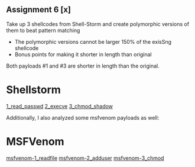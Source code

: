 ## Assignment 6 [x]
Take up 3 shellcodes from Shell-Storm and create polymorphic versions of them to beat pattern matching

- The polymorphic versions cannot be larger 
150% of the exisSng shellcode
- Bonus points for making it shorter in length 
than original


Both payloads #1 and #3 are shorter in length than the original.

# Shellstorm
[1_read_passwd](./1_read_passwd.md)
[2_execve](./2_execve.md)
[3_chmod_shadow](./3_chmod_shadow.md)


Additionally, I also analyzed some msfvenom payloads as well:

# MSFVenom
[msfvenom-1_readfile](./msfvenom-1_readfile.md)
[msfvenom-2_adduser](./msfvenom-2_adduser.md)
[msfvenom-3_chmod](./msfvenom-3_chmod.md)
